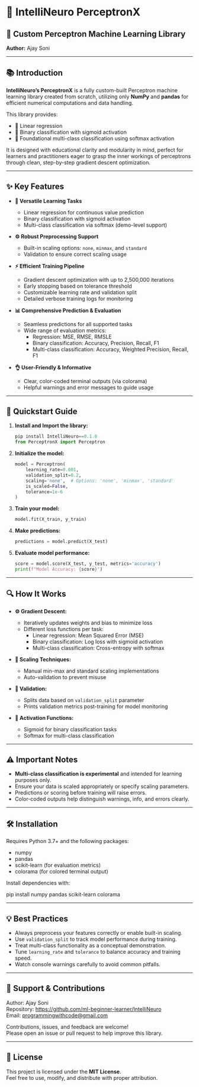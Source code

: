   # 🚀 IntelliNeuro PerceptronX
  ## 🤖 Custom Perceptron Machine Learning Library

  **Author:** Ajay Soni

  ---
  ## 📚 Introduction

  **IntelliNeuro’s PerceptronX** is a fully custom-built Perceptron machine learning library created from scratch,
  utilizing only **NumPy** and **pandas** for efficient numerical computations and data handling.

  This library provides:
  - 🔹 Linear regression
  - 🔹 Binary classification with sigmoid activation
  - 🔹 Foundational multi-class classification using softmax activation

  It is designed with educational clarity and modularity in mind,
  perfect for learners and practitioners eager to grasp the inner workings of perceptrons
  through clean, step-by-step gradient descent optimization.

  ---
  ## ✨ Key Features

  - **🎯 Versatile Learning Tasks**
    - Linear regression for continuous value prediction
    - Binary classification with sigmoid activation
    - Multi-class classification via softmax (demo-level support)

  - **⚙️ Robust Preprocessing Support**
    - Built-in scaling options: `none`, `minmax`, and `standard`
    - Validation to ensure correct scaling usage

  - **⚡ Efficient Training Pipeline**
    - Gradient descent optimization with up to 2,500,000 iterations
    - Early stopping based on tolerance threshold
    - Customizable learning rate and validation split
    - Detailed verbose training logs for monitoring

  - **📊 Comprehensive Prediction & Evaluation**
    - Seamless predictions for all supported tasks
    - Wide range of evaluation metrics:
      - Regression: MSE, RMSE, RMSLE
      - Binary classification: Accuracy, Precision, Recall, F1
      - Multi-class classification: Accuracy, Weighted Precision, Recall, F1

  - **👌 User-Friendly & Informative**
    - Clear, color-coded terminal outputs (via colorama)
    - Helpful warnings and error messages to guide usage

  ---
  ## 🚀 Quickstart Guide

  1. **Install and Import the library:**
	


     ```python
     pip install IntelliNeuro==0.1.0
     from PerceptronX import Perceptron
     ```

  2. **Initialize the model:**

     ```python
     model = Perceptron(
         learning_rate=0.001,
         validation_split=0.2,
         scaling='none',  # Options: 'none', 'minmax', 'standard'
         is_scaled=False,
         tolerance=1e-6
     )
     ```

  3. **Train your model:**

     ```python
     model.fit(X_train, y_train)
     ```

  4. **Make predictions:**

     ```python
     predictions = model.predict(X_test)
     ```

  5. **Evaluate model performance:**

     ```python
     score = model.score(X_test, y_test, metrics='accuracy')
     print(f"Model Accuracy: {score}")
     ```

  ---
  ## 🔍 How It Works

  - **⚙️ Gradient Descent:**
    - Iteratively updates weights and bias to minimize loss
    - Different loss functions per task:
      - Linear regression: Mean Squared Error (MSE)
      - Binary classification: Log loss with sigmoid activation
      - Multi-class classification: Cross-entropy with softmax

  - **🔄 Scaling Techniques:**
    - Manual min-max and standard scaling implementations
    - Auto-validation to prevent misuse

  - **🧪 Validation:**
    - Splits data based on `validation_split` parameter
    - Prints validation metrics post-training for model monitoring

  - **🔔 Activation Functions:**
    - Sigmoid for binary classification tasks
    - Softmax for multi-class classification

  ---
  ## ⚠️ Important Notes

  - **Multi-class classification is experimental** and intended for learning purposes only.
  - Ensure your data is scaled appropriately or specify scaling parameters.
  - Predictions or scoring before training will raise errors.
  - Color-coded outputs help distinguish warnings, info, and errors clearly.

  ---
  ## 🛠️ Installation

  Requires Python 3.7+ and the following packages:

  - numpy
  - pandas
  - scikit-learn (for evaluation metrics)
  - colorama (for colored terminal output)

  Install dependencies with:

pip install numpy pandas scikit-learn colorama

---
## 💡 Best Practices

- Always preprocess your features correctly or enable built-in scaling.
- Use `validation_split` to track model performance during training.
- Treat multi-class functionality as a conceptual demonstration.
- Tune `learning_rate` and `tolerance` to balance accuracy and training speed.
- Watch console warnings carefully to avoid common pitfalls.

---
## 🤝 Support & Contributions

Author: Ajay Soni  
Repository: https://github.com/ml-beginner-learner/IntelliNeuro  
Email: programmingwithcode@gmail.com

Contributions, issues, and feedback are welcome!  
Please open an issue or pull request to help improve this library.

---
## 📄 License

This project is licensed under the **MIT License**.  
Feel free to use, modify, and distribute with proper attribution.
